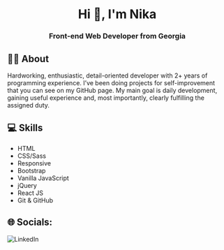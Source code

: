 <h1 align="center">Hi 👋, I'm Nika</h1>  
<h3 align="center">Front-end Web Developer from Georgia</h3>

## 👨‍💻 About
Hardworking, enthusiastic, detail-oriented developer  with 2+ years of programming experience. I’ve been doing projects for self-improvement that you can see  on  my  GitHub  page.  My  main  goal  is  daily  development,  gaining useful experience and, most importantly,  clearly  fulfilling  the  assigned  duty.

## 💻 Skills
<ul>
	<li>HTML</li>
	<li>CSS/Sass</li>
	<li>Responsive</li>
	<li>Bootstrap</li>
	<li>Vanilla JavaScript</li>
	<li>jQuery</li>
	<li>React JS</li>
	<li>Git & GitHub</li>
</ul>

##  🌐 Socials:
![LinkedIn](https://img.shields.io/badge/LinkedIn-%230077B5.svg?logo=linkedin&logoColor=white)
